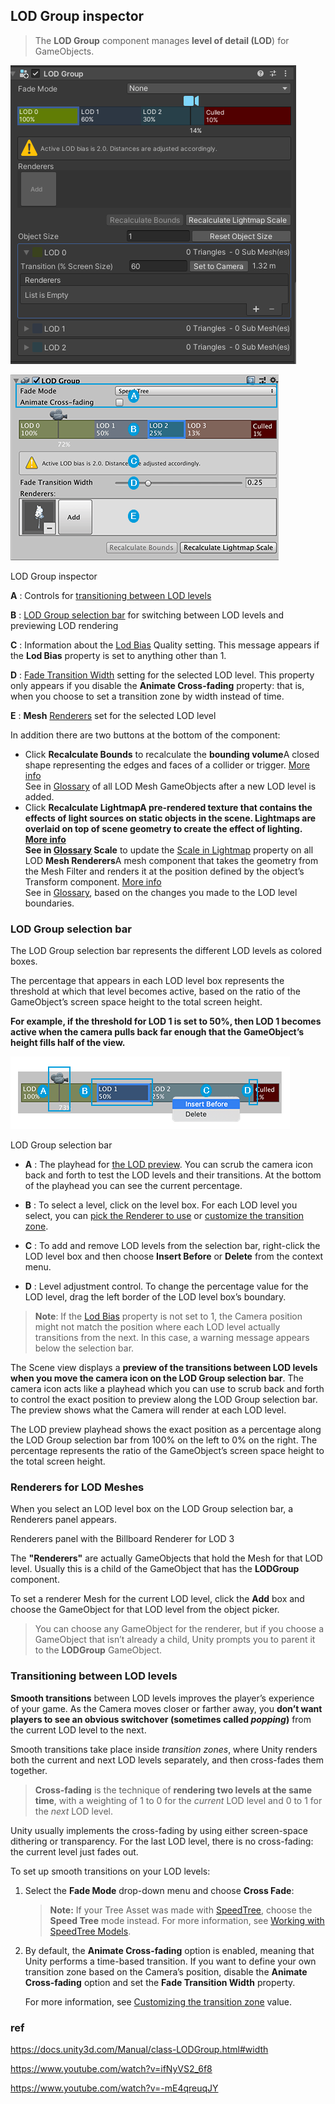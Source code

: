 ## LOD Group inspector 

> The **LOD Group** component manages **level of detail (LOD**) for GameObjects.


![](../img/LOD_component.png)

![](../img/InspectorLODGroup.png)


LOD Group inspector

**A** : Controls for [transitioning between LOD levels](https://docs.unity3d.com/Manual/class-LODGroup.html#transitions)

**B** : [LOD Group selection bar](https://docs.unity3d.com/Manual/class-LODGroup.html#LODGroup) for switching between LOD levels and previewing LOD rendering

**C** : Information about the [Lod Bias](https://docs.unity3d.com/Manual/class-LODGroup.htmlclass-QualitySettings.html#LODBias) Quality setting. This message appears if the **Lod Bias** property is set to anything other than 1.

**D** : [Fade Transition Width](https://docs.unity3d.com/Manual/class-LODGroup.html#width) setting for the selected LOD level. This property only appears if you disable the **Animate Cross-fading** property: that is, when you choose to set a transition zone by width instead of time.

**E** : **Mesh** [Renderers](https://docs.unity3d.com/Manual/class-LODGroup.html#renderers) set for the selected LOD level

In addition there are two buttons at the bottom of the component:

-   Click **Recalculate Bounds** to recalculate the **bounding volume**A closed shape representing the edges and faces of a collider or trigger. [More info](https://docs.unity3d.com/Manual/class-LODGroup.htmlSpatialMappingComponentsGeneralSettings)  
    See in [Glossary](https://docs.unity3d.com/Manual/class-LODGroup.htmlGlossary.html#Boundingvolume) of all LOD Mesh GameObjects after a new LOD level is added.
-   Click **Recalculate **Lightmap**A pre-rendered texture that contains the effects of light sources on static objects in the scene. Lightmaps are overlaid on top of scene geometry to create the effect of lighting. [More info](https://docs.unity3d.com/Manual/class-LODGroup.htmlLightmapping.html)  
    See in [Glossary](https://docs.unity3d.com/Manual/class-LODGroup.htmlGlossary.html#Lightmap) Scale** to update the [Scale in Lightmap](https://docs.unity3d.com/Manual/class-LODGroup.htmlclass-MeshRenderer.html#lightmapping) property on all LOD **Mesh Renderers**A mesh component that takes the geometry from the Mesh Filter and renders it at the position defined by the object’s Transform component. [More info](https://docs.unity3d.com/Manual/class-LODGroup.htmlclass-MeshRenderer.html)  
    See in [Glossary](https://docs.unity3d.com/Manual/class-LODGroup.htmlGlossary.html#MeshRenderer), based on the changes you made to the LOD level boundaries.


### LOD Group selection bar
The LOD Group selection bar represents the different LOD levels as colored boxes.

The percentage that appears in each LOD level box represents the threshold at which that level becomes active, based on the ratio of the GameObject’s screen space height to the total screen height. 

**For example, if the threshold for LOD 1 is set to 50%, then LOD 1 becomes active when the camera pulls back far enough that the GameObject’s height fills half of the view.**
 
![](../img/LODGroup-selectionbar.png)

LOD Group selection bar

- **A** : The playhead for [the LOD preview](https://docs.unity3d.com/Manual/class-LODGroup.html#preview). You can scrub the camera icon back and forth to test the LOD levels and their transitions. At the bottom of the playhead you can see the current percentage.

- **B** : To select a level, click on the level box. For each LOD level you select, you can [pick the Renderer to use](https://docs.unity3d.com/Manual/class-LODGroup.html#renderers) or [customize the transition zone](https://docs.unity3d.com/Manual/class-LODGroup.html#width).

- **C** : To add and remove LOD levels from the selection bar, right-click the LOD level box and then choose **Insert Before** or **Delete** from the context menu.

- **D** : Level adjustment control. To change the percentage value for the LOD level, drag the left border of the LOD level box’s boundary.

> **Note**: If the [Lod Bias](https://docs.unity3d.com/Manual/class-LODGroup.htmlclass-QualitySettings.html#LODBias) property is not set to 1, the Camera position might not match the position where each LOD level actually transitions from the next. In this case, a warning message appears below the selection bar.


The Scene view displays a **preview of the transitions between LOD levels when you move the camera icon on the LOD Group selection bar**. The camera icon acts like a playhead which you can use to scrub back and forth to control the exact position to preview along the LOD Group selection bar. The preview shows what the Camera will render at each LOD level.

The LOD preview playhead shows the exact position as a percentage along the LOD Group selection bar from 100% on the left to 0% on the right. The percentage represents the ratio of the GameObject’s screen space height to the total screen height.



### Renderers for LOD Meshes
When you select an LOD level box on the LOD Group selection bar, a Renderers panel appears.

Renderers panel with the Billboard Renderer for LOD 3

The **"Renderers"** are actually GameObjects that hold the Mesh for that LOD level. Usually this is a child of the GameObject that has the **LODGroup** component.

To set a renderer Mesh for the current LOD level, click the **Add** box and choose the GameObject for that LOD level from the object picker.

> You can choose any GameObject for the renderer, but if you choose a GameObject that isn’t already a child, Unity prompts you to parent it to the **LODGroup** GameObject.


### Transitioning between LOD levels
**Smooth transitions** between LOD levels improves the player’s experience of your game. As the Camera moves closer or farther away, you **don’t want players to see an obvious switchover (sometimes called _popping_)** from the current LOD level to the next.

Smooth transitions take place inside _transition zones_, where Unity renders both the current and next LOD levels separately, and then cross-fades them together.

> **Cross-fading** is the technique of **rendering two levels at the same time**, with a weighting of 1 to 0 for the _current_ LOD level and 0 to 1 for the _next_ LOD level.


Unity usually implements the cross-fading by using either screen-space dithering or transparency. For the last LOD level, there is no cross-fading: the current level just fades out.

To set up smooth transitions on your LOD levels:

1.  Select the **Fade Mode** drop-down menu and choose **Cross Fade**:
    
    > **Note:** If your Tree Asset was made with [SpeedTree](https://store.speedtree.com/unity/), choose the **Speed Tree** mode instead. For more information, see [Working with SpeedTree Models](https://docs.unity3d.com/Manual/class-LODGroup.html#SpeedTreeModels).
    
2.  By default, the **Animate Cross-fading** option is enabled, meaning that Unity performs a time-based transition. If you want to define your own transition zone based on the Camera’s position, disable the **Animate Cross-fading** option and set the **Fade Transition Width** property.
    
    For more information, see [Customizing the transition zone](https://docs.unity3d.com/Manual/class-LODGroup.html#width) value.



### ref
https://docs.unity3d.com/Manual/class-LODGroup.html#width

https://www.youtube.com/watch?v=ifNyVS2_6f8

https://www.youtube.com/watch?v=-mE4qreuqJY
